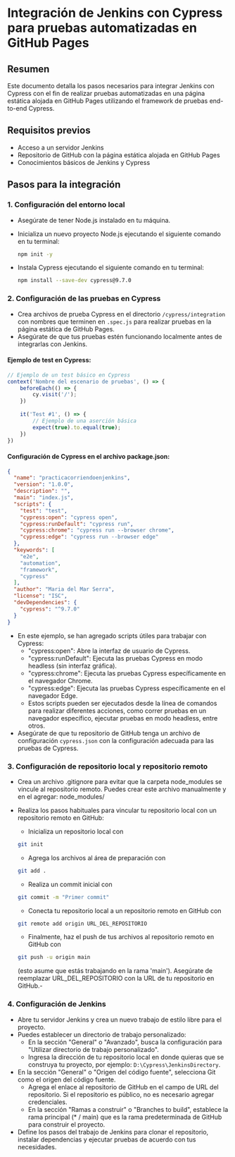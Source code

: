 # Integración de Jenkins con Cypress para pruebas automatizadas en GitHub Pages

## Resumen

Este documento detalla los pasos necesarios para integrar Jenkins con Cypress con el fin de realizar pruebas automatizadas en una página estática alojada en GitHub Pages utilizando el framework de pruebas end-to-end Cypress.

## Requisitos previos

- Acceso a un servidor Jenkins
- Repositorio de GitHub con la página estática alojada en GitHub Pages
- Conocimientos básicos de Jenkins y Cypress

## Pasos para la integración

### 1. Configuración del entorno local

- Asegúrate de tener Node.js instalado en tu máquina.
- Inicializa un nuevo proyecto Node.js ejecutando el siguiente comando en tu terminal:

  ```bash
  npm init -y
  
- Instala Cypress ejecutando el siguiente comando en tu terminal:

  ```bash
  npm install --save-dev cypress@9.7.0

### 2. Configuración de las pruebas en Cypress

- Crea archivos de prueba Cypress en el directorio `/cypress/integration` con nombres que terminen en `.spec.js` para realizar pruebas en la página estática de GitHub Pages.
- Asegúrate de que tus pruebas estén funcionando localmente antes de integrarlas con Jenkins.

#### Ejemplo de test en Cypress:

```javascript
// Ejemplo de un test básico en Cypress
context('Nombre del escenario de pruebas', () => {
    beforeEach(() => {
        cy.visit('/');
    })
    
    it('Test #1', () => {
        // Ejemplo de una aserción básica
        expect(true).to.equal(true);
    })
})
```
#### Configuración de Cypress en el archivo package.json:

```json
{
  "name": "practicacorriendoenjenkins",
  "version": "1.0.0",
  "description": "",
  "main": "index.js",
  "scripts": {
    "test": "test",
    "cypress:open": "cypress open",
    "cypress:runDefault": "cypress run",
    "cypress:chrome": "cypress run --browser chrome",
    "cypress:edge": "cypress run --browser edge"
  },
  "keywords": [
    "e2e",
    "automation",
    "framework",
    "cypress"
  ],
  "author": "Maria del Mar Serra",
  "license": "ISC",
  "devDependencies": {
    "cypress": "^9.7.0"
  }
}
```

- En este ejemplo, se han agregado scripts útiles para trabajar con Cypress:
  - "cypress:open": Abre la interfaz de usuario de Cypress.
  - "cypress:runDefault": Ejecuta las pruebas Cypress en modo headless (sin interfaz gráfica).
  - "cypress:chrome": Ejecuta las pruebas Cypress específicamente en el navegador Chrome.
  - "cypress:edge": Ejecuta las pruebas Cypress específicamente en el navegador Edge.
  - Estos scripts pueden ser ejecutados desde la línea de comandos para realizar diferentes acciones, como correr pruebas en un navegador específico, ejecutar pruebas en modo headless, entre otros.
- Asegúrate de que tu repositorio de GitHub tenga un archivo de configuración `cypress.json` con la configuración adecuada para las pruebas de Cypress.

### 3. Configuración de repositorio local y repositorio remoto
- Crea un archivo .gitignore para evitar que la carpeta node_modules se vincule al repositorio remoto. Puedes crear este archivo manualmente y en el agregar: node_modules/
  
- Realiza los pasos habituales para vincular tu repositorio local con un repositorio remoto en GitHub:
  - Inicializa un repositorio local con 
  ```bash
  git init
  ```
  
  
  - Agrega los archivos al área de preparación con 
  ```bash
  git add .
  ```

  
  - Realiza un commit inicial con 
  ```bash
  git commit -m "Primer commit"
  ```

  
  - Conecta tu repositorio local a un repositorio remoto en GitHub con 
  ```bash
  git remote add origin URL_DEL_REPOSITORIO
  ```

  
  - Finalmente, haz el push de tus archivos al repositorio remoto en GitHub con 
  ```bash
  git push -u origin main
  ```

  
  (esto asume que estás trabajando en la rama 'main'). Asegúrate de reemplazar URL_DEL_REPOSITORIO con la URL de tu repositorio en GitHub.-

### 4. Configuración de Jenkins

- Abre tu servidor Jenkins y crea un nuevo trabajo de estilo libre para el proyecto.
- Puedes establecer un directorio de trabajo personalizado:
  - En la sección "General" o "Avanzado", busca la configuración para "Utilizar directorio de trabajo personalizado".
  - Ingresa la dirección de tu repositorio local en donde quieras que se construya tu proyecto, por ejemplo: `D:\Cypress\JenkinsDirectory`.
- En la sección "General" o "Origen del código fuente", selecciona Git como el origen del código fuente.
  - Agrega el enlace al repositorio de GitHub en el campo de URL del repositorio. Si el repositorio es público, no es necesario agregar credenciales.
  - En la sección "Ramas a construir" o "Branches to build", establece la rama principal (* / main) que es la rama predeterminada de GitHub para construir el proyecto.
- Define los pasos del trabajo de Jenkins para clonar el repositorio, instalar dependencias y ejecutar pruebas de acuerdo con tus necesidades.
